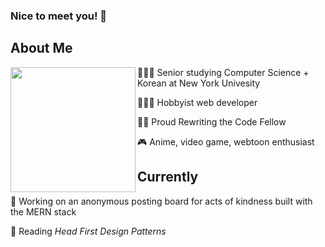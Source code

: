 <!--
**jennarim/jennarim** is a ✨ _special_ ✨ repository because its `README.md` (this file) appears on your GitHub profile.

Here are some ideas to get you started:

- 🔭 I’m currently working on ...
- 🌱 I’m currently learning ...
- 👯 I’m looking to collaborate on ...
- 🤔 I’m looking for help with ...
- 💬 Ask me about ...
- 📫 How to reach me: ...
- 😄 Pronouns: ...
- ⚡ Fun fact: ...
-->

### Nice to meet you! 👋
## About Me
<p>
  <img align="left" height="200" src="https://i.imgur.com/FgmeE0v.gif">
</p>

🙋🏻‍♀️ Senior studying Computer Science + Korean at New York Univesity

👩🏻‍💻 Hobbyist web developer

👩‍🏫 Proud Rewriting the Code Fellow

🎮 Anime, video game, webtoon enthusiast

## Currently
🔭 Working on an anonymous posting board for acts of kindness built with the MERN stack

📘 Reading *Head First Design Patterns*

